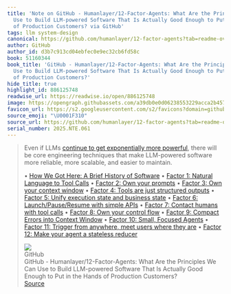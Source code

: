 ```yaml
---
title: 'Note on GitHub - Humanlayer/12-Factor-Agents: What Are the Principles We Can
  Use to Build LLM-powered Software That Is Actually Good Enough to Put in the Hands
  of Production Customers? via GitHub'
tags: llm system-design
canonical: https://github.com/humanlayer/12-factor-agents?tab=readme-ov-file
author: GitHub
author_id: d3b7c913cd04ebfec0e9ec32cb6fd58c
book: 51160344
book_title: 'GitHub - Humanlayer/12-Factor-Agents: What Are the Principles We Can
  Use to Build LLM-powered Software That Is Actually Good Enough to Put in the Hands
  of Production Customers?'
hide_title: true
highlight_id: 886125748
readwise_url: https://readwise.io/open/886125748
image: https://opengraph.githubassets.com/a39db0e0d06238553229acca2b45787ec6246375c5d434f3e15d03113c6d22b1/humanlayer/12-factor-agents
favicon_url: https://s2.googleusercontent.com/s2/favicons?domain=github.com
source_emoji: "\U0001F310"
source_url: https://github.com/humanlayer/12-factor-agents?tab=readme-ov-file#:~:text=Even%20if%20LLMs,%28https%3A%2F%2Fgithub.com%2Fhumanlayer%2F12-factor-agents%2Fblob%2Fmain%2Fcontent%2Ffactor-12-stateless-reducer.md%29
serial_number: 2025.NTE.061
---
```

> Even if LLMs [continue to get exponentially more powerful](https://github.com/humanlayer/12-factor-agents/blob/main/content/factor-10-small-focused-agents.md#what-if-llms-get-smarter), there will be core engineering techniques that make LLM-powered software more reliable, more scalable, and easier to maintain.
> 
> •   [How We Got Here: A Brief History of Software](https://github.com/humanlayer/12-factor-agents/blob/main/content/brief-history-of-software.md)
> •   [Factor 1: Natural Language to Tool Calls](https://github.com/humanlayer/12-factor-agents/blob/main/content/factor-1-natural-language-to-tool-calls.md)
> •   [Factor 2: Own your prompts](https://github.com/humanlayer/12-factor-agents/blob/main/content/factor-2-own-your-prompts.md)
> •   [Factor 3: Own your context window](https://github.com/humanlayer/12-factor-agents/blob/main/content/factor-3-own-your-context-window.md)
> •   [Factor 4: Tools are just structured outputs](https://github.com/humanlayer/12-factor-agents/blob/main/content/factor-4-tools-are-structured-outputs.md)
> •   [Factor 5: Unify execution state and business state](https://github.com/humanlayer/12-factor-agents/blob/main/content/factor-5-unify-execution-state.md)
> •   [Factor 6: Launch/Pause/Resume with simple APIs](https://github.com/humanlayer/12-factor-agents/blob/main/content/factor-6-launch-pause-resume.md)
> •   [Factor 7: Contact humans with tool calls](https://github.com/humanlayer/12-factor-agents/blob/main/content/factor-7-contact-humans-with-tools.md)
> •   [Factor 8: Own your control flow](https://github.com/humanlayer/12-factor-agents/blob/main/content/factor-8-own-your-control-flow.md)
> •   [Factor 9: Compact Errors into Context Window](https://github.com/humanlayer/12-factor-agents/blob/main/content/factor-9-compact-errors.md)
> •   [Factor 10: Small, Focused Agents](https://github.com/humanlayer/12-factor-agents/blob/main/content/factor-10-small-focused-agents.md)
> •   [Factor 11: Trigger from anywhere, meet users where they are](https://github.com/humanlayer/12-factor-agents/blob/main/content/factor-11-trigger-from-anywhere.md)
> •   [Factor 12: Make your agent a stateless reducer](https://github.com/humanlayer/12-factor-agents/blob/main/content/factor-12-stateless-reducer.md)
> <div class="quoteback-footer"><div class="quoteback-avatar"><img class="mini-favicon" src="https://s2.googleusercontent.com/s2/favicons?domain=github.com"></div><div class="quoteback-metadata"><div class="metadata-inner"><span style="display:none">FROM:</span><div aria-label="GitHub" class="quoteback-author"> GitHub</div><div aria-label="GitHub - Humanlayer/12-Factor-Agents: What Are the Principles We Can Use to Build LLM-powered Software That Is Actually Good Enough to Put in the Hands of Production Customers?" class="quoteback-title"> GitHub - Humanlayer/12-Factor-Agents: What Are the Principles We Can Use to Build LLM-powered Software That Is Actually Good Enough to Put in the Hands of Production Customers?</div></div></div><div class="quoteback-backlink"><a target="_blank" aria-label="go to the full text of this quotation" rel="noopener" href="https://github.com/humanlayer/12-factor-agents?tab=readme-ov-file#:~:text=Even%20if%20LLMs,%28https%3A%2F%2Fgithub.com%2Fhumanlayer%2F12-factor-agents%2Fblob%2Fmain%2Fcontent%2Ffactor-12-stateless-reducer.md%29" class="quoteback-arrow"> Source</a></div></div>